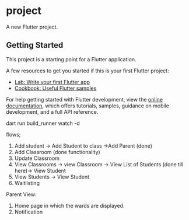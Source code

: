 # project

A new Flutter project.

## Getting Started

This project is a starting point for a Flutter application.

A few resources to get you started if this is your first Flutter project:

- [Lab: Write your first Flutter app](https://docs.flutter.dev/get-started/codelab)
- [Cookbook: Useful Flutter samples](https://docs.flutter.dev/cookbook)

For help getting started with Flutter development, view the
[online documentation](https://docs.flutter.dev/), which offers tutorials,
samples, guidance on mobile development, and a full API reference.

dart run build_runner watch -d


flows;

1. Add student -> Add Student to class ->Add Parent (done)
2. Add Classroom (done functionality)
3. Update Classroom
3. View Classrooms -> view Classroom -> View List of Students (done till here)->  View Student
4. View Students -> View Student
6. Waitlisting
 
Parent View:
1. Home page in which the wards are displayed.
2. Notification